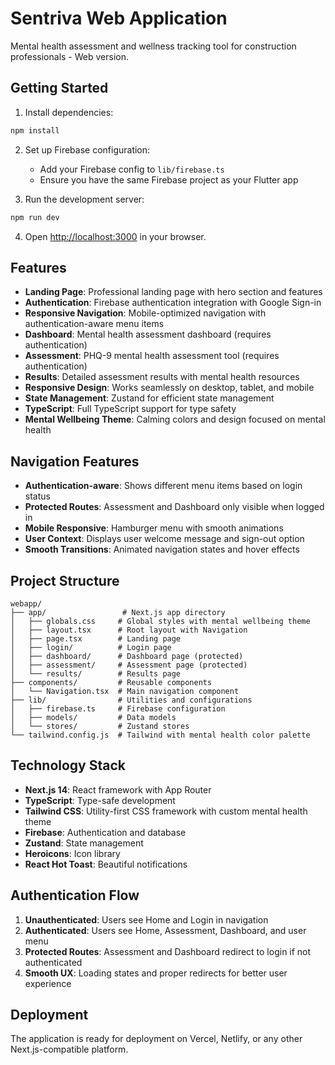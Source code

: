 # Sentriva Web Application

Mental health assessment and wellness tracking tool for construction professionals - Web version.

## Getting Started

1. Install dependencies:
```bash
npm install
```

2. Set up Firebase configuration:
   - Add your Firebase config to `lib/firebase.ts`
   - Ensure you have the same Firebase project as your Flutter app

3. Run the development server:
```bash
npm run dev
```

4. Open [http://localhost:3000](http://localhost:3000) in your browser.

## Features

- **Landing Page**: Professional landing page with hero section and features
- **Authentication**: Firebase authentication integration with Google Sign-in
- **Responsive Navigation**: Mobile-optimized navigation with authentication-aware menu items
- **Dashboard**: Mental health assessment dashboard (requires authentication)
- **Assessment**: PHQ-9 mental health assessment tool (requires authentication)
- **Results**: Detailed assessment results with mental health resources
- **Responsive Design**: Works seamlessly on desktop, tablet, and mobile
- **State Management**: Zustand for efficient state management
- **TypeScript**: Full TypeScript support for type safety
- **Mental Wellbeing Theme**: Calming colors and design focused on mental health

## Navigation Features

- **Authentication-aware**: Shows different menu items based on login status
- **Protected Routes**: Assessment and Dashboard only visible when logged in
- **Mobile Responsive**: Hamburger menu with smooth animations
- **User Context**: Displays user welcome message and sign-out option
- **Smooth Transitions**: Animated navigation states and hover effects

## Project Structure

```
webapp/
├── app/                 # Next.js app directory
│   ├── globals.css     # Global styles with mental wellbeing theme
│   ├── layout.tsx      # Root layout with Navigation
│   ├── page.tsx        # Landing page
│   ├── login/          # Login page
│   ├── dashboard/      # Dashboard page (protected)
│   ├── assessment/     # Assessment page (protected)
│   └── results/        # Results page
├── components/         # Reusable components
│   └── Navigation.tsx  # Main navigation component
├── lib/                # Utilities and configurations
│   ├── firebase.ts     # Firebase configuration
│   ├── models/         # Data models
│   └── stores/         # Zustand stores
└── tailwind.config.js  # Tailwind with mental health color palette
```

## Technology Stack

- **Next.js 14**: React framework with App Router
- **TypeScript**: Type-safe development
- **Tailwind CSS**: Utility-first CSS framework with custom mental health theme
- **Firebase**: Authentication and database
- **Zustand**: State management
- **Heroicons**: Icon library
- **React Hot Toast**: Beautiful notifications

## Authentication Flow

1. **Unauthenticated**: Users see Home and Login in navigation
2. **Authenticated**: Users see Home, Assessment, Dashboard, and user menu
3. **Protected Routes**: Assessment and Dashboard redirect to login if not authenticated
4. **Smooth UX**: Loading states and proper redirects for better user experience

## Deployment

The application is ready for deployment on Vercel, Netlify, or any other Next.js-compatible platform.
